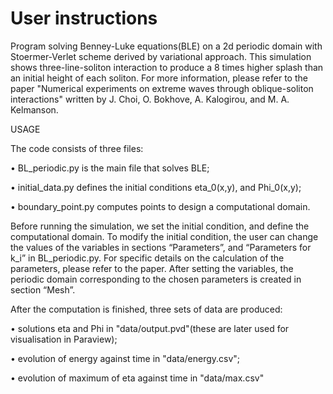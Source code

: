 # User instructions

Program solving Benney-Luke equations(BLE) on a 2d periodic domain
with Stoermer-Verlet scheme derived by variational approach.
This simulation shows three-line-soliton interaction to produce a 8 times higher splash than an initial height of each soliton. 
For more information, please refer to the paper "Numerical experiments on extreme waves through
oblique-soliton interactions" written by J. Choi, O. Bokhove, A. Kalogirou, and M. A. Kelmanson.

USAGE

The code consists of three files:

• BL_periodic.py is the main file that solves BLE;

• initial_data.py defines the initial conditions eta_0(x,y), and Phi_0(x,y);

• boundary_point.py computes points to design a computational domain.

Before running the simulation, we set the initial condition, and define the computational domain. To modify the initial condition, the user can change the values of the variables in sections “Parameters”, and “Parameters for k_i” in BL_periodic.py.
For specific details on the calculation of the parameters, please refer to the paper. After setting the variables, 
the periodic domain corresponding to the chosen parameters is created in section “Mesh”.  

After the computation is finished, three sets of data are produced:

• solutions eta and Phi in "data/output.pvd"(these are later used for visualisation in Paraview);

• evolution of energy against time in "data/energy.csv";

• evolution of maximum of eta against time in "data/max.csv"
